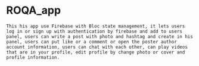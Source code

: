 # ROQA_app

	This his app use Firebase with Bloc state management, it lets users log in or sign up with authentication by firebase and add to users panel, users can write a post with photo and hashtag and create in his panel, users can put like or a comment or open the poster author account information, users can chat with each other, can play videos that are in your profile, edit profile by change photo or cover and profile information.
